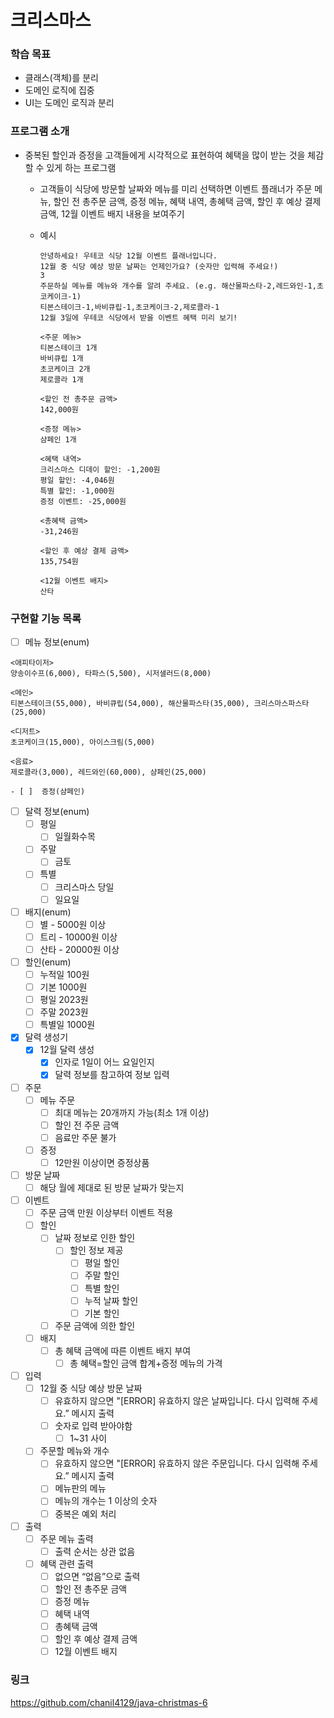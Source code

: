 # 크리스마스

### 학습 목표

- 클래스(객체)를 분리
- 도메인 로직에 집중
- UI는 도메인 로직과 분리

### 프로그램 소개

- 중복된 할인과 증정을 고객들에게 시각적으로 표현하여 혜택을 많이 받는 것을 체감할 수 있게 하는 프로그램
    - 고객들이 식당에 방문할 날짜와 메뉴를 미리 선택하면 이벤트 플래너가 주문 메뉴, 할인 전 총주문 금액, 증정 메뉴, 혜택 내역, 총혜택 금액, 할인 후 예상 결제 금액, 12월 이벤트 배지 내용을 보여주기
    - 예시

        ```
        안녕하세요! 우테코 식당 12월 이벤트 플래너입니다.
        12월 중 식당 예상 방문 날짜는 언제인가요? (숫자만 입력해 주세요!)
        3
        주문하실 메뉴를 메뉴와 개수를 알려 주세요. (e.g. 해산물파스타-2,레드와인-1,초코케이크-1)
        티본스테이크-1,바비큐립-1,초코케이크-2,제로콜라-1
        12월 3일에 우테코 식당에서 받을 이벤트 혜택 미리 보기!
         
        <주문 메뉴>
        티본스테이크 1개
        바비큐립 1개
        초코케이크 2개
        제로콜라 1개
         
        <할인 전 총주문 금액>
        142,000원
         
        <증정 메뉴>
        샴페인 1개
         
        <혜택 내역>
        크리스마스 디데이 할인: -1,200원
        평일 할인: -4,046원
        특별 할인: -1,000원
        증정 이벤트: -25,000원
         
        <총혜택 금액>
        -31,246원
         
        <할인 후 예상 결제 금액>
        135,754원
         
        <12월 이벤트 배지>
        산타
        ```

### 구현할 기능 목록

- [ ]  메뉴 정보(enum)

  ```
  <애피타이저>
  양송이수프(6,000), 타파스(5,500), 시저샐러드(8,000)
  
  <메인>
  티본스테이크(55,000), 바비큐립(54,000), 해산물파스타(35,000), 크리스마스파스타(25,000)
  
  <디저트>
  초코케이크(15,000), 아이스크림(5,000)
  
  <음료>
  제로콜라(3,000), 레드와인(60,000), 샴페인(25,000)
  ```

    - [ ]  증정(샴페인)
- [ ]  달력 정보(enum)
    - [ ]  평일
        - [ ]  일월화수목
    - [ ]  주말
        - [ ]  금토
    - [ ]  특별
        - [ ]  크리스마스 당일
        - [ ]  일요일
- [ ]  배지(enum)
    - [ ]  별 - 5000원 이상
    - [ ]  트리 - 10000원 이상
    - [ ]  산타 - 20000원 이상
- [ ]  할인(enum)
    - [ ]  누적일 100원
    - [ ]  기본 1000원
    - [ ]  평일 2023원
    - [ ]  주말 2023원
    - [ ]  특별일 1000원
- [x]  달력 생성기
    - [x]  12월 달력 생성
        - [x]  인자로 1일이 어느 요일인지
        - [x]  달력 정보를 참고하여 정보 입력
- [ ]  주문
    - [ ]  메뉴 주문
        - [ ]  최대 메뉴는 20개까지 가능(최소 1개 이상)
        - [ ]  할인 전 주문 금액
        - [ ]  음료만 주문 불가
    - [ ]  증정
        - [ ]  12만원 이상이면 증정상품
- [ ]  방문 날짜
    - [ ]  해당 월에 제대로 된 방문 날짜가 맞는지
- [ ]  이벤트
    - [ ]  주문 금액 만원 이상부터 이벤트 적용
    - [ ]  할인
        - [ ]  날짜 정보로 인한 할인
            - [ ]  할인 정보 제공
                - [ ]  평일 할인
                - [ ]  주말 할인
                - [ ]  특별 할인
                - [ ]  누적 날짜 할인
                - [ ]  기본 할인
        - [ ]  주문 금액에 의한 할인
    - [ ]  배지
        - [ ]  총 혜택 금액에 따른 이벤트 배지 부여
            - [ ]  총 혜택=할인 금액 합계+증정 메뉴의 가격
- [ ]  입력
    - [ ]  12월 중 식당 예상 방문 날짜
        - [ ]  유효하지 않으면 "[ERROR] 유효하지 않은 날짜입니다. 다시 입력해 주세요.” 메시지 출력
        - [ ]  숫자로 입력 받아야함
            - [ ]  1~31 사이
    - [ ]  주문할 메뉴와 개수
        - [ ]  유효하지 않으면 "[ERROR] 유효하지 않은 주문입니다. 다시 입력해 주세요.” 메시지 출력
        - [ ]  메뉴판의 메뉴
        - [ ]  메뉴의 개수는 1 이상의 숫자
        - [ ]  중복은 예외 처리
- [ ]  출력
    - [ ]  주문 메뉴 출력
        - [ ]  출력 순서는 상관 없음
    - [ ]  혜택 관련 출력
        - [ ]  없으면 “없음”으로 출력
        - [ ]  할인 전 총주문 금액
        - [ ]  증정 메뉴
        - [ ]  혜택 내역
        - [ ]  총혜택 금액
        - [ ]  할인 후 예상 결제 금액
        - [ ]  12월 이벤트 배지

### 링크

https://github.com/chanil4129/java-christmas-6